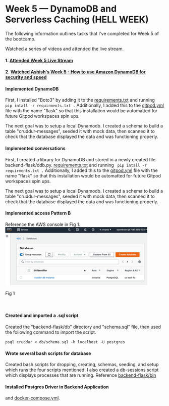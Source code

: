 # Week 5 — DynamoDB and Serverless Caching (HELL WEEK)

The following information outlines tasks that I've completed for Week 5 of the bootcamp.

Watched a series of videos and attended the live stream.
#### 1. [Attended Week 5 Live Stream](https://www.youtube.com/watch?v=5oZHNOaL8Og) 
#### 2. [Watched Ashish's Week 5 - How to use Amazon DynamoDB for security and speed](https://www.youtube.com/watch?v=gFPljPNnK2Q) 

#### Implemented DynamoDB
First, I installed "Boto3" by adding it to the [requirements.txt](https://github.com/kmb40/aws-bootcamp-cruddur-2023/blob/week-4-redux/backend-flask/requirements.txt) and running ``` pip intall -r requirments.txt .``` Additionally, I added this to the [gitpod.yml](https://github.com/kmb40/aws-bootcamp-cruddur-2023/blob/week-5/.gitpod.yml) file with the name "flask" so that this installation would be automatted for future Gitpod workspaces spin ups.  

The next goal was to setup a local Dynamodb. I created a schema to build a table "cruddur-messages", seeded it with mock data, then scanned it to check that the database displayed the data and was functioning properly.

#### Implemented conversations
First, I created a library for DynamoDB and stored in a newly created file backend-flask/ddb.py. [requirements.txt](https://github.com/kmb40/aws-bootcamp-cruddur-2023/blob/week-4-redux/backend-flask/requirements.txt) and running ``` pip intall -r requirments.txt .``` Additionally, I added this to the [gitpod.yml](https://github.com/kmb40/aws-bootcamp-cruddur-2023/blob/week-5/.gitpod.yml) file with the name "flask" so that this installation would be automatted for future Gitpod workspaces spin ups.  

The next goal was to setup a local Dynamodb. I created a schema to build a table "cruddur-messages", seeded it with mock data, then scanned it to check that the database displayed the data and was functioning properly.

#### Implemented access Pattern B
Reference the AWS console in Fig 1.  
<img src="/assets/RDS.png" width=450>
<figcaption>Fig 1</figcaption>   
<br/><br/>    
   
#### Created and imported a .sql script
Created the "backend-flask/db" directory and "schema.sql" file, then used the following command to import the script.
```
psql cruddur < db/schema.sql -h localhost -U postgres
```
#### Wrote several bash scripts for database 
Created bash scripts for dropping, creating, schemas, seeding, and setup which runs the four scripts mentioned. I also created a db-sessions script which displays processes that are running. Reference [backend-flask/bin](https://github.com/kmb40/aws-bootcamp-cruddur-2023/tree/week-4-redux/backend-flask/bin)  

#### Installed Postgres Driver in Backend Application  
 and [docker-compose.yml](https://github.com/kmb40/aws-bootcamp-cruddur-2023/blob/week-4-redux/docker-compose.yml).   

